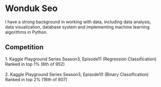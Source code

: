 <h1> Wonduk Seo </h1>

I have a strong background in working with data, including data analysis, data visualization, database system and implementing machine learning algorithms in Python.<br/>

<h2>Competition</h2>
1. Kaggle Playground Series Season3, Episode11 (Regression Classification)  <br/> 
Ranked in top 1% (6th of 952)<br/> <br/> 
2. Kaggle Playground Series Season3, Episode10 (Binary Classification) <br/> 
Ranked in top 2% (16th of 807) <br/> 
<!---
MarsSeo/MarsSeo is a ✨ special ✨ repository because its `README.md` (this file) appears on your GitHub profile.
You can click the Preview link to take a look at your changes.
--->
